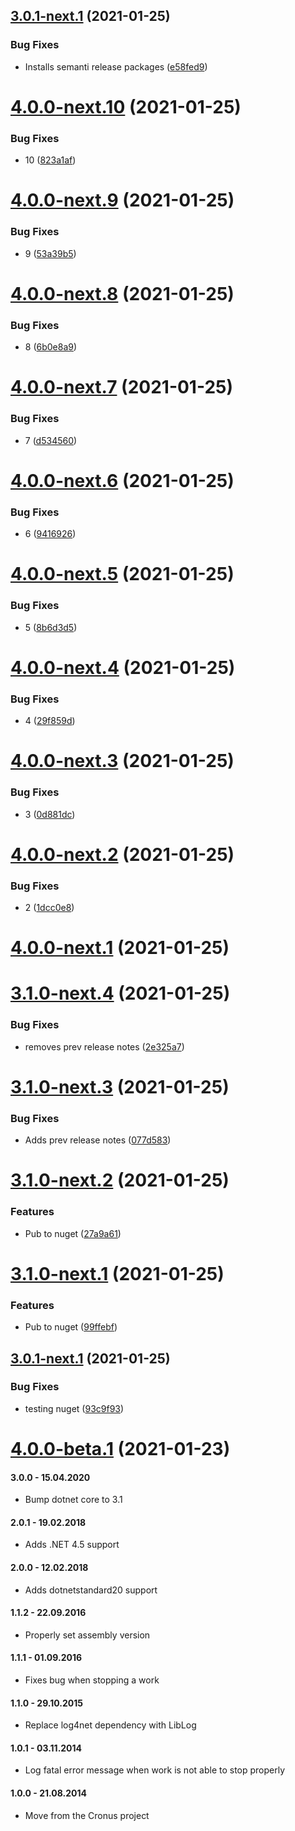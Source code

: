 ## [3.0.1-next.1](https://github.com/Elders/Multithreading.Scheduler/compare/v3.0.0...v3.0.1-next.1) (2021-01-25)


### Bug Fixes

* Installs semanti release packages ([e58fed9](https://github.com/Elders/Multithreading.Scheduler/commit/e58fed99cc0efe4a9949420dffa6f3a86baa9793))

# [4.0.0-next.10](https://github.com/Elders/Multithreading.Scheduler/compare/v4.0.0-next.9...v4.0.0-next.10) (2021-01-25)


### Bug Fixes

* 10 ([823a1af](https://github.com/Elders/Multithreading.Scheduler/commit/823a1af3a713151a1c3fcbef3fd63522cfa9802f))

# [4.0.0-next.9](https://github.com/Elders/Multithreading.Scheduler/compare/v4.0.0-next.8...v4.0.0-next.9) (2021-01-25)


### Bug Fixes

* 9 ([53a39b5](https://github.com/Elders/Multithreading.Scheduler/commit/53a39b5ba91461e123e93e5c20cfd92978e1e9c9))

# [4.0.0-next.8](https://github.com/Elders/Multithreading.Scheduler/compare/v4.0.0-next.7...v4.0.0-next.8) (2021-01-25)


### Bug Fixes

* 8 ([6b0e8a9](https://github.com/Elders/Multithreading.Scheduler/commit/6b0e8a931a89080f2e62bff76da122c92e98f66b))

# [4.0.0-next.7](https://github.com/Elders/Multithreading.Scheduler/compare/v4.0.0-next.6...v4.0.0-next.7) (2021-01-25)


### Bug Fixes

* 7 ([d534560](https://github.com/Elders/Multithreading.Scheduler/commit/d534560f94b7fa3db5f243b702bc73915be97e40))

# [4.0.0-next.6](https://github.com/Elders/Multithreading.Scheduler/compare/v4.0.0-next.5...v4.0.0-next.6) (2021-01-25)


### Bug Fixes

* 6 ([9416926](https://github.com/Elders/Multithreading.Scheduler/commit/9416926d583bff2ff761c9c0fe6e86b889bd14e5))

# [4.0.0-next.5](https://github.com/Elders/Multithreading.Scheduler/compare/v4.0.0-next.4...v4.0.0-next.5) (2021-01-25)


### Bug Fixes

* 5 ([8b6d3d5](https://github.com/Elders/Multithreading.Scheduler/commit/8b6d3d57ec1d3d2a262573764e2d9051bcf1bd63))

# [4.0.0-next.4](https://github.com/Elders/Multithreading.Scheduler/compare/v4.0.0-next.3...v4.0.0-next.4) (2021-01-25)


### Bug Fixes

* 4 ([29f859d](https://github.com/Elders/Multithreading.Scheduler/commit/29f859dc180a65285f3c66d356819c71fe8a5029))

# [4.0.0-next.3](https://github.com/Elders/Multithreading.Scheduler/compare/v4.0.0-next.2...v4.0.0-next.3) (2021-01-25)


### Bug Fixes

* 3 ([0d881dc](https://github.com/Elders/Multithreading.Scheduler/commit/0d881dca7c5c87a3105b9c0616cc7f4b4da47337))

# [4.0.0-next.2](https://github.com/Elders/Multithreading.Scheduler/compare/v4.0.0-next.1...v4.0.0-next.2) (2021-01-25)


### Bug Fixes

* 2 ([1dcc0e8](https://github.com/Elders/Multithreading.Scheduler/commit/1dcc0e8b87cc0bd27a13046258f717f16bfc14d8))

# [4.0.0-next.1](https://github.com/Elders/Multithreading.Scheduler/compare/v3.1.0-next.4...v4.0.0-next.1) (2021-01-25)

# [3.1.0-next.4](https://github.com/Elders/Multithreading.Scheduler/compare/v3.1.0-next.3...v3.1.0-next.4) (2021-01-25)


### Bug Fixes

* removes prev release notes ([2e325a7](https://github.com/Elders/Multithreading.Scheduler/commit/2e325a7237d5c4d238acc97391a3e645a0a9e1ed))

# [3.1.0-next.3](https://github.com/Elders/Multithreading.Scheduler/compare/v3.1.0-next.2...v3.1.0-next.3) (2021-01-25)


### Bug Fixes

* Adds prev release notes ([077d583](https://github.com/Elders/Multithreading.Scheduler/commit/077d583adddc10e76745bd01e9ee1343d2e0ba74))

# [3.1.0-next.2](https://github.com/Elders/Multithreading.Scheduler/compare/v3.1.0-next.1...v3.1.0-next.2) (2021-01-25)


### Features

* Pub to nuget ([27a9a61](https://github.com/Elders/Multithreading.Scheduler/commit/27a9a61869ad8e487dc598825b456733e6b44390))

# [3.1.0-next.1](https://github.com/Elders/Multithreading.Scheduler/compare/v3.0.1-next.1...v3.1.0-next.1) (2021-01-25)


### Features

* Pub to nuget ([99ffebf](https://github.com/Elders/Multithreading.Scheduler/commit/99ffebf39894988fdcfed93db1e06910f9c97ce1))

## [3.0.1-next.1](https://github.com/Elders/Multithreading.Scheduler/compare/v3.0.0...v3.0.1-next.1) (2021-01-25)


### Bug Fixes

* testing nuget ([93c9f93](https://github.com/Elders/Multithreading.Scheduler/commit/93c9f934ccbef909157491efcf1bf666ac93118d))

# [4.0.0-beta.1](https://github.com/Elders/Multithreading.Scheduler/compare/v3.0.0...v4.0.0-beta.1) (2021-01-23)


#### 3.0.0 - 15.04.2020
* Bump dotnet core to 3.1

#### 2.0.1 - 19.02.2018
* Adds .NET 4.5 support

#### 2.0.0 - 12.02.2018
* Adds dotnetstandard20 support

#### 1.1.2 - 22.09.2016
* Properly set assembly version

#### 1.1.1 - 01.09.2016
* Fixes bug when stopping a work

#### 1.1.0 - 29.10.2015
* Replace log4net dependency with LibLog

#### 1.0.1 - 03.11.2014
* Log fatal error message when work is not able to stop properly

#### 1.0.0 - 21.08.2014
* Move from the Cronus project
